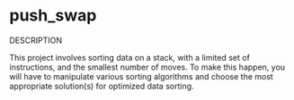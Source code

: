 # push_swap

DESCRIPTION

This project involves sorting data on a stack, with a limited set of instructions, and the smallest number of moves.
To make this happen, you will have to manipulate various sorting algorithms and choose the most appropriate solution(s) for optimized data sorting.
